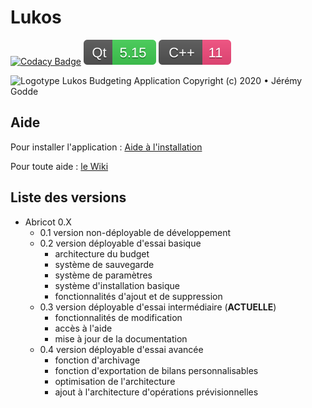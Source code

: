 # Lukos

[![Codacy Badge](https://api.codacy.com/project/badge/Grade/c4513632976540d08d71227e079a7c13)](https://app.codacy.com/manual/JeremyGodde/Lukos?utm_source=github.com&utm_medium=referral&utm_content=JeremyGodde/Lukos&utm_campaign=Badge_Grade_Settings)
![Qt 5.15](https://raw.githubusercontent.com/JeremyGodde/Lukos/18f2d0262fd0e98a3a7e3145ea6acde0345b7345/ressources/Qt%205.15.svg)
![C++11](https://raw.githubusercontent.com/JeremyGodde/Lukos/aad9cebc22c92de70795803e0385308529e2836c/ressources/C%2B%2B%2011.svg)

![Logotype](https://raw.githubusercontent.com/JeremyGodde/Lukos/master/ressources/logo.ico)
Lukos Budgeting Application
Copyright (c) 2020 • Jérémy Godde

## Aide

Pour installer l'application : [Aide à l'installation](https://github.com/JeremyGodde/Lukos/wiki/Installation)

Pour toute aide : [le Wiki](https://github.com/JeremyGodde/Lukos/wiki/Aide)

## Liste des versions

  - Abricot 0.X
      - 0.1 version non-déployable de développement
      - 0.2 version déployable d'essai basique
          - architecture du budget
          - système de sauvegarde
          - système de paramètres
          - système d'installation basique
          - fonctionnalités d'ajout et de suppression
      - 0.3 version déployable d'essai intermédiaire (**ACTUELLE**)
          - fonctionnalités de modification
          - accès à l'aide
          - mise à jour de la documentation
      - 0.4 version déployable d'essai avancée
          - fonction d'archivage
          - fonction d'exportation de bilans personnalisables
          - optimisation de l'architecture
          - ajout à l'architecture d'opérations prévisionnelles
